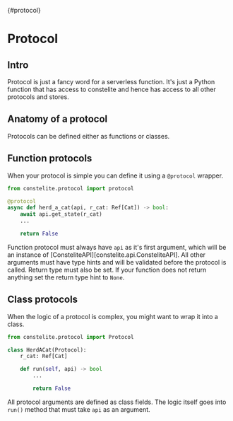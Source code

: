 [](){#protocol}
# Protocol

## Intro

Protocol is just a fancy word for a serverless function. It's just a Python function that has access to constelite and hence has access to all other protocols and stores.

## Anatomy of a protocol

Protocols can be defined either as functions or classes.

## Function protocols

When your protocol is simple you can define it using a `@protocol` wrapper.

```py
from constelite.protocol import protocol

@protocol
async def herd_a_cat(api, r_cat: Ref[Cat]) -> bool:
    await api.get_state(r_cat)
    ...

    return False
```

Function protocol must always have `api` as it's first argument, which will be an instance of [ConsteliteAPI][constelite.api.ConsteliteAPI]. All other arguments must have type hints and will be validated before the protocol is called. Return type must also be set. If your function does not return anything set the return type hint to `None`.

## Class protocols

When the logic of a protocol is complex, you might want to wrap it into a class.

```py
from constelite.protocol import Protocol

class HerdACat(Protocol):
    r_cat: Ref[Cat]

    def run(self, api) -> bool
        ...

        return False
```

All protocol arguments are defined as class fields. The logic itself goes into `run()` method that must take `api` as an argument. 

